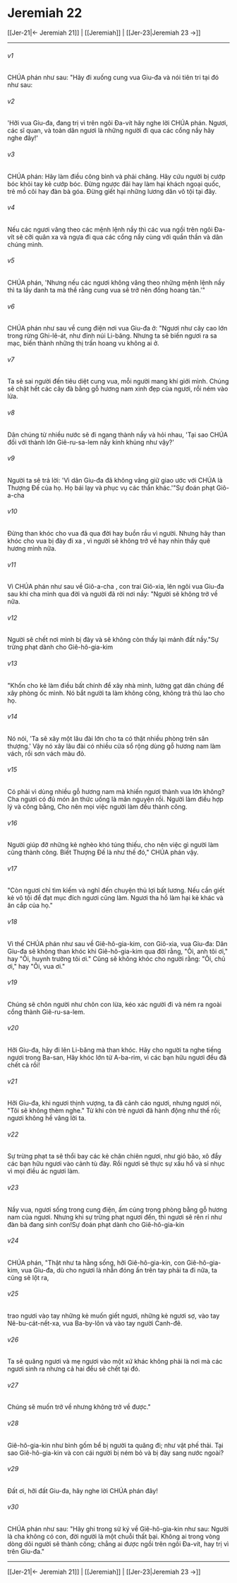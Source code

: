 # Jeremiah 22

[[Jer-21|← Jeremiah 21]] | [[Jeremiah]] | [[Jer-23|Jeremiah 23 →]]
***



###### v1 
CHÚA phán như sau: "Hãy đi xuống cung vua Giu-đa và nói tiên tri tại đó như sau: 

###### v2 
'Hỡi vua Giu-đa, đang trị vì trên ngôi Đa-vít hãy nghe lời CHÚA phán. Ngươi, các sĩ quan, và toàn dân ngươi là những người đi qua các cổng nầy hãy nghe đây!' 

###### v3 
CHÚA phán: Hãy làm điều công bình và phải chăng. Hãy cứu người bị cướp bóc khỏi tay kẻ cướp bóc. Đừng ngược đãi hay làm hại khách ngoại quốc, trẻ mồ côi hay đàn bà góa. Đừng giết hại những lương dân vô tội tại đây. 

###### v4 
Nếu các ngươi vâng theo các mệnh lệnh nầy thì các vua ngồi trên ngôi Đa-vít sẽ cỡi quân xa và ngựa đi qua các cổng nầy cùng với quần thần và dân chúng mình. 

###### v5 
CHÚA phán, 'Nhưng nếu các ngươi không vâng theo những mệnh lệnh nầy thì ta lấy danh ta mà thề rằng cung vua sẽ trở nên đống hoang tàn.'" 

###### v6 
CHÚA phán như sau về cung điện nơi vua Giu-đa ở: "Ngươi như cây cao lớn trong rừng Ghi-lê-át, như đỉnh núi Li-băng. Nhưng ta sẽ biến ngươi ra sa mạc, biến thành những thị trấn hoang vu không ai ở. 

###### v7 
Ta sẽ sai người đến tiêu diệt cung vua, mỗi người mang khí giới mình. Chúng sẽ chặt hết các cây đà bằng gỗ hương nam xinh đẹp của ngươi, rồi ném vào lửa. 

###### v8 
Dân chúng từ nhiều nước sẽ đi ngang thành nầy và hỏi nhau, 'Tại sao CHÚA đối với thành lớn Giê-ru-sa-lem nầy kinh khủng như vậy?' 

###### v9 
Người ta sẽ trả lời: 'Vì dân Giu-đa đã không vâng giữ giao ước với CHÚA là Thượng Đế của họ. Họ bái lạy và phục vụ các thần khác.'"Sự đoán phạt Giô-a-cha 

###### v10 
Đừng than khóc cho vua đã qua đời hay buồn rầu vì người. Nhưng hãy than khóc cho vua bị đày đi xa , vì người sẽ không trở về hay nhìn thấy quê hương mình nữa. 

###### v11 
Vì CHÚA phán như sau về Giô-a-cha , con trai Giô-xia, lên ngôi vua Giu-đa sau khi cha mình qua đời và người đã rời nơi nầy: "Người sẽ không trở về nữa. 

###### v12 
Người sẽ chết nơi mình bị đày và sẽ không còn thấy lại mảnh đất nầy."Sự trừng phạt dành cho Giê-hô-gia-kim 

###### v13 
"Khốn cho kẻ làm điều bất chính để xây nhà mình, lường gạt dân chúng để xây phòng ốc mình. Nó bắt người ta làm không công, không trả thù lao cho họ. 

###### v14 
Nó nói, 'Ta sẽ xây một lâu đài lớn cho ta có thật nhiều phòng trên sân thượng.' Vậy nó xây lâu đài có nhiều cửa sổ rộng dùng gỗ hương nam làm vách, rồi sơn vách màu đỏ. 

###### v15 
Có phải vì dùng nhiều gỗ hương nam mà khiến ngươi thành vua lớn không? Cha ngươi có đủ món ăn thức uống là mãn nguyện rồi. Người làm điều hợp lý và công bằng, Cho nên mọi việc người làm đều thành công. 

###### v16 
Người giúp đỡ những kẻ nghèo khó túng thiếu, cho nên việc gì người làm cũng thành công. Biết Thượng Đế là như thế đó," CHÚA phán vậy. 

###### v17 
"Còn ngươi chỉ tìm kiếm và nghĩ đến chuyện thủ lợi bất lương. Nếu cần giết kẻ vô tội để đạt mục đích ngươi cũng làm. Ngươi tha hồ làm hại kẻ khác và ăn cắp của họ." 

###### v18 
Vì thế CHÚA phán như sau về Giê-hô-gia-kim, con Giô-xia, vua Giu-đa: Dân Giu-đa sẽ không than khóc khi Giê-hô-gia-kim qua đời rằng, "Ôi, anh tôi ơi," hay "Ôi, huynh trưởng tôi ơi." Cũng sẽ không khóc cho người rằng: "Ôi, chủ ơi," hay "Ôi, vua ơi." 

###### v19 
Chúng sẽ chôn người như chôn con lừa, kéo xác người đi và ném ra ngoài cổng thành Giê-ru-sa-lem. 

###### v20 
Hỡi Giu-đa, hãy đi lên Li-băng mà than khóc. Hãy cho người ta nghe tiếng ngươi trong Ba-san, Hãy khóc lớn từ A-ba-rim, vì các bạn hữu ngươi đều đã chết cả rồi! 

###### v21 
Hỡi Giu-đa, khi ngươi thịnh vượng, ta đã cảnh cáo ngươi, nhưng ngươi nói, "Tôi sẽ không thèm nghe." Từ khi còn trẻ ngươi đã hành động như thế rồi; ngươi không hề vâng lời ta. 

###### v22 
Sự trừng phạt ta sẽ thổi bay các kẻ chăn chiên ngươi, như gió bão, xô đẩy các bạn hữu ngươi vào cảnh tù đày. Rồi ngươi sẽ thực sự xấu hổ và sỉ nhục vì mọi điều ác ngươi làm. 

###### v23 
Nầy vua, ngươi sống trong cung điện, ấm cúng trong phòng bằng gỗ hương nam của ngươi. Nhưng khi sự trừng phạt ngươi đến, thì ngươi sẽ rên rỉ như đàn bà đang sinh con!Sự đoán phạt dành cho Giê-hô-gia-kin 

###### v24 
CHÚA phán, "Thật như ta hằng sống, hỡi Giê-hô-gia-kin, con Giê-hô-gia-kim, vua Giu-đa, dù cho ngươi là nhẫn đóng ấn trên tay phải ta đi nữa, ta cũng sẽ lột ra, 

###### v25 
trao ngươi vào tay những kẻ muốn giết ngươi, những kẻ ngươi sợ, vào tay Nê-bu-cát-nết-xa, vua Ba-by-lôn và vào tay người Canh-đê. 

###### v26 
Ta sẽ quăng ngươi và mẹ ngươi vào một xứ khác không phải là nơi mà các ngươi sinh ra nhưng cả hai đều sẽ chết tại đó. 

###### v27 
Chúng sẽ muốn trở về nhưng không trở về được." 

###### v28 
Giê-hô-gia-kin như bình gốm bể bị người ta quăng đi; như vật phế thải. Tại sao Giê-hô-gia-kin và con cái người bị ném bỏ và bị đày sang nước ngoài? 

###### v29 
Đất ơi, hỡi đất Giu-đa, hãy nghe lời CHÚA phán đây! 

###### v30 
CHÚA phán như sau: "Hãy ghi trong sử ký về Giê-hô-gia-kin như sau: Người là cha không có con, đời người là một chuỗi thất bại. Không ai trong vòng dòng dõi người sẽ thành công; chẳng ai được ngồi trên ngôi Đa-vít, hay trị vì trên Giu-đa."

***
[[Jer-21|← Jeremiah 21]] | [[Jeremiah]] | [[Jer-23|Jeremiah 23 →]]
